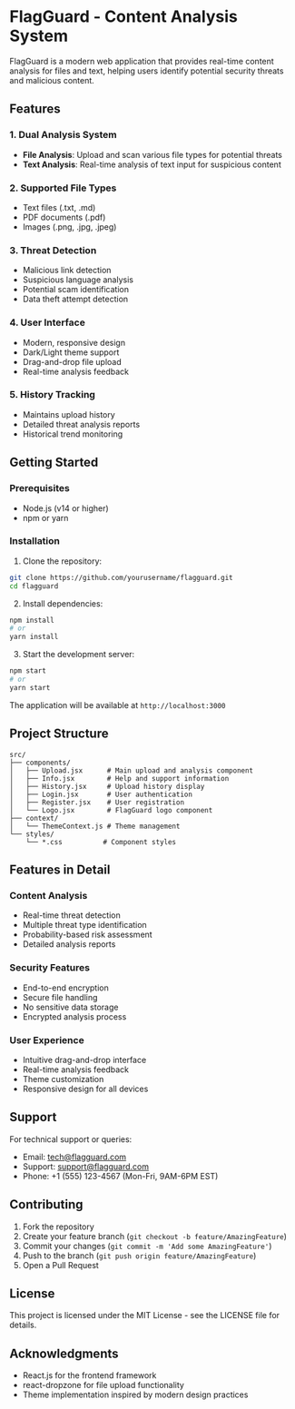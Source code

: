 # FlagGuard - Content Analysis System

FlagGuard is a modern web application that provides real-time content analysis for files and text, helping users identify potential security threats and malicious content.

## Features

### 1. Dual Analysis System

- **File Analysis**: Upload and scan various file types for potential threats
- **Text Analysis**: Real-time analysis of text input for suspicious content

### 2. Supported File Types

- Text files (.txt, .md)
- PDF documents (.pdf)
- Images (.png, .jpg, .jpeg)

### 3. Threat Detection

- Malicious link detection
- Suspicious language analysis
- Potential scam identification
- Data theft attempt detection

### 4. User Interface

- Modern, responsive design
- Dark/Light theme support
- Drag-and-drop file upload
- Real-time analysis feedback

### 5. History Tracking

- Maintains upload history
- Detailed threat analysis reports
- Historical trend monitoring

## Getting Started

### Prerequisites

- Node.js (v14 or higher)
- npm or yarn

### Installation

1. Clone the repository:

```bash
git clone https://github.com/yourusername/flagguard.git
cd flagguard
```

2. Install dependencies:

```bash
npm install
# or
yarn install
```

3. Start the development server:

```bash
npm start
# or
yarn start
```

The application will be available at `http://localhost:3000`

## Project Structure

```
src/
├── components/
│   ├── Upload.jsx      # Main upload and analysis component
│   ├── Info.jsx        # Help and support information
│   ├── History.jsx     # Upload history display
│   ├── Login.jsx       # User authentication
│   ├── Register.jsx    # User registration
│   └── Logo.jsx        # FlagGuard logo component
├── context/
│   └── ThemeContext.js # Theme management
└── styles/
    └── *.css          # Component styles
```

## Features in Detail

### Content Analysis

- Real-time threat detection
- Multiple threat type identification
- Probability-based risk assessment
- Detailed analysis reports

### Security Features

- End-to-end encryption
- Secure file handling
- No sensitive data storage
- Encrypted analysis process

### User Experience

- Intuitive drag-and-drop interface
- Real-time analysis feedback
- Theme customization
- Responsive design for all devices

## Support

For technical support or queries:

- Email: tech@flagguard.com
- Support: support@flagguard.com
- Phone: +1 (555) 123-4567 (Mon-Fri, 9AM-6PM EST)

## Contributing

1. Fork the repository
2. Create your feature branch (`git checkout -b feature/AmazingFeature`)
3. Commit your changes (`git commit -m 'Add some AmazingFeature'`)
4. Push to the branch (`git push origin feature/AmazingFeature`)
5. Open a Pull Request

## License

This project is licensed under the MIT License - see the LICENSE file for details.

## Acknowledgments

- React.js for the frontend framework
- react-dropzone for file upload functionality
- Theme implementation inspired by modern design practices

